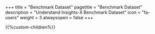 +++
title = "Benchmark Dataset"
pagetitle = "Benchmark Dataset"
description = "Understand Insights-X Benchmark Dataset"
icon = "fa-users" 
weight = 3
alwaysopen = false
+++

{{%custom-children%}}
